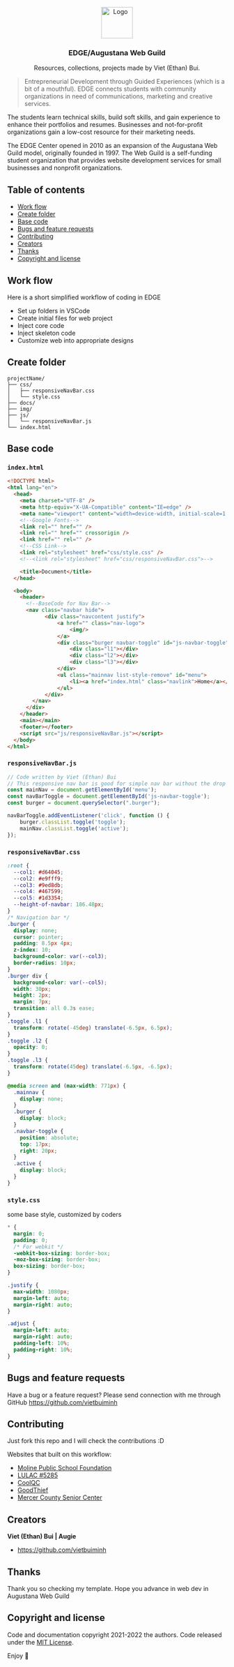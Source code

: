 <p align="center">
  <a href="https://augustana.edu/academics/core/edge" target="_blank">
    <img src="stuff/EDGE-bluegrey.gif" alt="Logo" width=auto height=72>
  </a>

  <h3 align="center">EDGE/Augustana Web Guild</h3>

  <p align="center">
    Resources, collections, projects made by Viet (Ethan) Bui.
    
> Entrepreneurial Development through Guided Experiences (which is a bit of a mouthful). EDGE connects students with community organizations in need of communications, marketing and creative services.

The students learn technical skills, build soft skills, and gain experience to enhance their portfolios and resumes. Businesses and not-for-profit organizations gain a low-cost resource for their marketing needs.

The EDGE Center opened in 2010 as an expansion of the Augustana Web Guild model, originally founded in 1997. The Web Guild is a self-funding student organization that provides website development services for small businesses and nonprofit organizations.
<br>

<!--<a href="https://vietbuiminh/issues/new?template=bug.md">Report bug</a>
    ·
    <a href="https://reponame/issues/new?template=feature.md&labels=feature">Request feature</a>-->

  </p>
</p>

## Table of contents

- [Work flow](#work-flow)
- [Create folder](#create-folder)
- [Base code](#base-code)
- [Bugs and feature requests](#bugs-and-feature-requests)
- [Contributing](#contributing)
- [Creators](#creators)
- [Thanks](#thanks)
- [Copyright and license](#copyright-and-license)

## Work flow

Here is a short simplified workflow of coding in EDGE

- Set up folders in VSCode
- Create initial files for web project
- Inject core code
- Inject skeleton code
- Customize web into appropriate designs

## Create folder

```text
projectName/
├── css/
│   ├── responsiveNavBar.css
│   └── style.css
├── docs/
├── img/
├── js/
│   └── responsiveNavBar.js
└── index.html
```

## Base code

### `index.html`

```html
<!DOCTYPE html>
<html lang="en">
  <head>
    <meta charset="UTF-8" />
    <meta http-equiv="X-UA-Compatible" content="IE=edge" />
    <meta name="viewport" content="width=device-width, initial-scale=1.0" />
    <!--Google Fonts-->
    <link rel="" href="" />
    <link rel="" href="" crossorigin />
    <link href="" rel="" />
    <!--CSS Link-->
    <link rel="stylesheet" href="css/style.css" />
    <!--<link rel="stylesheet" href="css/responsiveNavBar.css">-->

    <title>Document</title>
  </head>

  <body>
    <header>
      <!--BaseCode for Nav Bar-->
      <nav class="navbar hide">
            <div class="navcontent justify">
                <a href="" class="nav-logo">
                    <img/>
                </a>
                <div class="burger navbar-toggle" id="js-navbar-toggle">
                    <div class="l1"></div>
                    <div class="l2"></div>
                    <div class="l3"></div>
                </div>
                <ul class="mainnav list-style-remove" id="menu">
                    <li><a href="index.html" class="navlink">Home</a></li>
                </ul>
            </div>
        </nav>
      </div>
    </header>
    <main></main>
    <footer></footer>
    <script src="js/responsiveNavBar.js"></script>
  </body>
</html>
```

### `responsiveNavBar.js`

```JavaScript
// Code written by Viet (Ethan) Bui
// This responsive nav bar is good for simple nav bar without the drop down nav
const mainNav = document.getElementById('menu');
const navBarToggle = document.getElementById('js-navbar-toggle');
const burger = document.querySelector(".burger");

navBarToggle.addEventListener('click', function () {
    burger.classList.toggle('toggle');
    mainNav.classList.toggle('active');
});
```

### `responsiveNavBar.css`

```css
:root {
  --col1: #d64045;
  --col2: #e9fff9;
  --col3: #9ed8db;
  --col4: #467599;
  --col5: #1d3354;
  --height-of-navbar: 186.48px;
}
/* Navigation bar */
.burger {
  display: none;
  cursor: pointer;
  padding: 8.5px 4px;
  z-index: 10;
  background-color: var(--col3);
  border-radius: 10px;
}
.burger div {
  background-color: var(--col5);
  width: 30px;
  height: 2px;
  margin: 7px;
  transition: all 0.3s ease;
}
.toggle .l1 {
  transform: rotate(-45deg) translate(-6.5px, 6.5px);
}
.toggle .l2 {
  opacity: 0;
}
.toggle .l3 {
  transform: rotate(45deg) translate(-6.5px, -6.5px);
}

@media screen and (max-width: 771px) {
  .mainnav {
    display: none;
  }
  .burger {
    display: block;
  }
  .navbar-toggle {
    position: absolute;
    top: 17px;
    right: 20px;
  }
  .active {
    display: block;
  }
}
```

### `style.css `

some base style, customized by coders

```css
* {
  margin: 0;
  padding: 0;
  /* For webkit */
  -webkit-box-sizing: border-box;
  -moz-box-sizing: border-box;
  box-sizing: border-box;
}

.justify {
  max-width: 1080px;
  margin-left: auto;
  margin-right: auto;
}

.adjust {
  margin-left: auto;
  margin-right: auto;
  padding-left: 10%;
  padding-right: 10%;
}
```

## Bugs and feature requests

Have a bug or a feature request? Please send connection with me through GitHub
https://github.com/vietbuiminh

## Contributing

Just fork this repo and I will check the contributions :D

Websites that built on this workflow:

- [Moline Public School Foundation](http://www.molinepsf.org/)
- [LULAC #5285](https://lulacmoline.org/)
- [CoolQC](https://webgeeksrus.com/test/coolqc)
- [GoodThief](https://webgeeksrus.com/test/good-thief/index.php)
- [Mercer County Senior Center](https://webgeeksrus.com/test/mercerCSC)

## Creators

**Viet (Ethan) Bui | Augie**

- <https://github.com/vietbuiminh>

## Thanks

Thank you so checking my template. Hope you advance in web dev in Augustana Web Guild

## Copyright and license

Code and documentation copyright 2021-2022 the authors. Code released under the [MIT License](https://reponame/blob/master/LICENSE).

Enjoy :metal:
